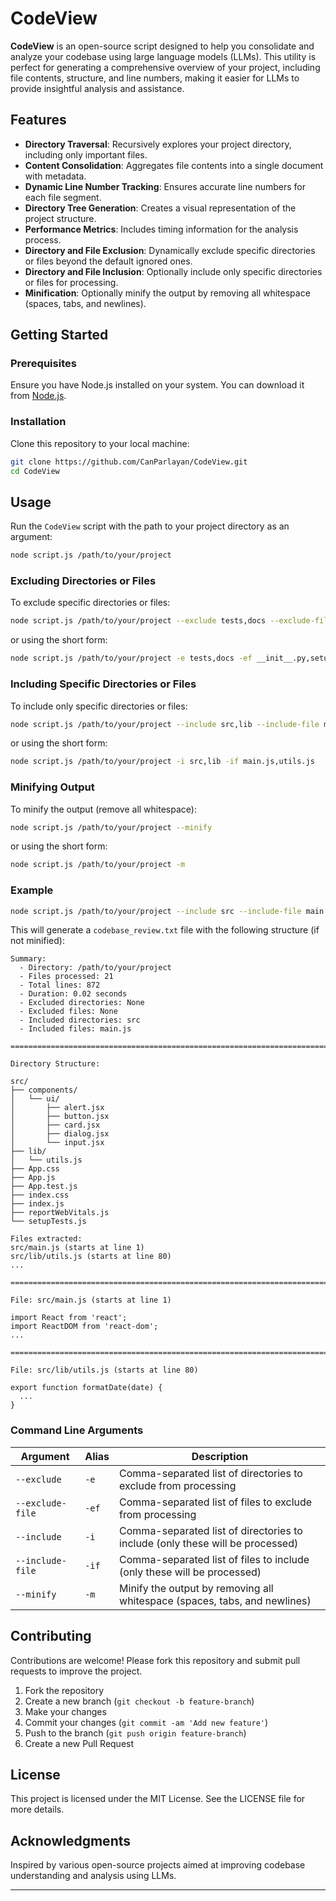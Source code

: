 # CodeView

**CodeView** is an open-source script designed to help you consolidate and analyze your codebase using large language models (LLMs). This utility is perfect for generating a comprehensive overview of your project, including file contents, structure, and line numbers, making it easier for LLMs to provide insightful analysis and assistance.

## Features

- **Directory Traversal**: Recursively explores your project directory, including only important files.
- **Content Consolidation**: Aggregates file contents into a single document with metadata.
- **Dynamic Line Number Tracking**: Ensures accurate line numbers for each file segment.
- **Directory Tree Generation**: Creates a visual representation of the project structure.
- **Performance Metrics**: Includes timing information for the analysis process.
- **Directory and File Exclusion**: Dynamically exclude specific directories or files beyond the default ignored ones.
- **Directory and File Inclusion**: Optionally include only specific directories or files for processing.
- **Minification**: Optionally minify the output by removing all whitespace (spaces, tabs, and newlines).

## Getting Started

### Prerequisites

Ensure you have Node.js installed on your system. You can download it from [Node.js](https://nodejs.org/).

### Installation

Clone this repository to your local machine:

```bash
git clone https://github.com/CanParlayan/CodeView.git
cd CodeView
```

## Usage

Run the `CodeView` script with the path to your project directory as an argument:

```bash
node script.js /path/to/your/project
```

### Excluding Directories or Files

To exclude specific directories or files:

```bash
node script.js /path/to/your/project --exclude tests,docs --exclude-file __init__.py,setup.py
```

or using the short form:

```bash
node script.js /path/to/your/project -e tests,docs -ef __init__.py,setup.py
```

### Including Specific Directories or Files

To include only specific directories or files:

```bash
node script.js /path/to/your/project --include src,lib --include-file main.js,utils.js
```

or using the short form:

```bash
node script.js /path/to/your/project -i src,lib -if main.js,utils.js
```

### Minifying Output

To minify the output (remove all whitespace):

```bash
node script.js /path/to/your/project --minify
```

or using the short form:

```bash
node script.js /path/to/your/project -m
```

### Example

```bash
node script.js /path/to/your/project --include src --include-file main.js --minify
```

This will generate a `codebase_review.txt` file with the following structure (if not minified):

```
Summary:
  - Directory: /path/to/your/project
  - Files processed: 21
  - Total lines: 872
  - Duration: 0.02 seconds
  - Excluded directories: None
  - Excluded files: None
  - Included directories: src
  - Included files: main.js

================================================================================

Directory Structure:

src/
├── components/
│   └── ui/
│       ├── alert.jsx
│       ├── button.jsx
│       ├── card.jsx
│       ├── dialog.jsx
│       └── input.jsx
├── lib/
│   └── utils.js
├── App.css
├── App.js
├── App.test.js
├── index.css
├── index.js
├── reportWebVitals.js
└── setupTests.js

Files extracted:
src/main.js (starts at line 1)
src/lib/utils.js (starts at line 80)
...

================================================================================

File: src/main.js (starts at line 1)

import React from 'react';
import ReactDOM from 'react-dom';
...

================================================================================

File: src/lib/utils.js (starts at line 80)

export function formatDate(date) {
  ...
}
```

### Command Line Arguments

| Argument          | Alias | Description                                                                 |
|-------------------|-------|-----------------------------------------------------------------------------|
| `--exclude`       | `-e`  | Comma-separated list of directories to exclude from processing              |
| `--exclude-file`  | `-ef` | Comma-separated list of files to exclude from processing                    |
| `--include`       | `-i`  | Comma-separated list of directories to include (only these will be processed) |
| `--include-file`  | `-if` | Comma-separated list of files to include (only these will be processed)     |
| `--minify`        | `-m`  | Minify the output by removing all whitespace (spaces, tabs, and newlines)   |

## Contributing

Contributions are welcome! Please fork this repository and submit pull requests to improve the project.

1. Fork the repository
2. Create a new branch (`git checkout -b feature-branch`)
3. Make your changes
4. Commit your changes (`git commit -am 'Add new feature'`)
5. Push to the branch (`git push origin feature-branch`)
6. Create a new Pull Request

## License

This project is licensed under the MIT License. See the LICENSE file for more details.

## Acknowledgments

Inspired by various open-source projects aimed at improving codebase understanding and analysis using LLMs.

---
